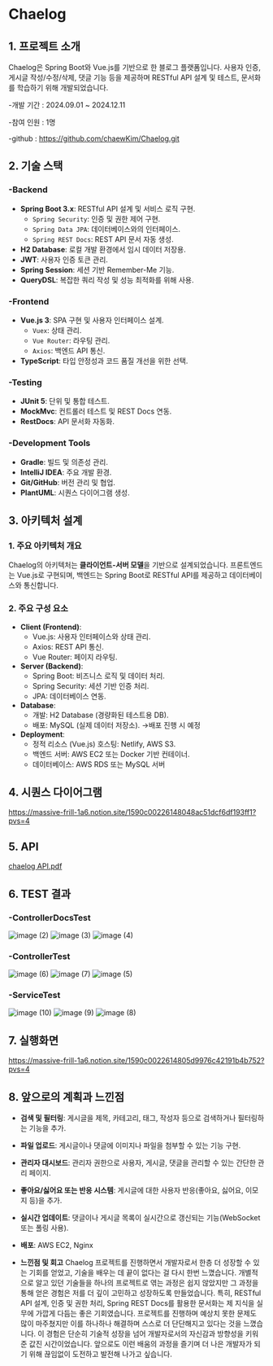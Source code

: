 # Chaelog

## 1. 프로젝트 소개

Chaelog은 Spring Boot와 Vue.js를 기반으로 한 블로그 플랫폼입니다. 사용자 인증, 게시글 작성/수정/삭제, 댓글 기능 등을 제공하며 RESTful API 설계 및 테스트, 문서화를 학습하기 위해 개발되었습니다.

-개발 기간 : 2024.09.01 ~ 2024.12.11

-참여 인원 : 1명

-github : https://github.com/chaewKim/Chaelog.git

## 2. 기술 스택

### **-Backend**
- **Spring Boot 3.x**: RESTful API 설계 및 서비스 로직 구현.
    - `Spring Security`: 인증 및 권한 제어 구현.
    - `Spring Data JPA`: 데이터베이스와의 인터페이스.
    - `Spring REST Docs`: REST API 문서 자동 생성.
- **H2 Database**: 로컬 개발 환경에서 임시 데이터 저장용.
- **JWT**: 사용자 인증 토큰 관리.
- **Spring Session**: 세션 기반 Remember-Me 기능.
- **QueryDSL**: 복잡한 쿼리 작성 및 성능 최적화를 위해 사용.
  
### **-Frontend**
- **Vue.js 3**: SPA 구현 및 사용자 인터페이스 설계.
    - `Vuex`: 상태 관리.
    - `Vue Router`: 라우팅 관리.
    - `Axios`: 백엔드 API 통신.
- **TypeScript**: 타입 안정성과 코드 품질 개선을 위한 선택.
  
### **-Testing**
- **JUnit 5**: 단위 및 통합 테스트.
- **MockMvc**: 컨트롤러 테스트 및 REST Docs 연동.
- **RestDocs**: API 문서화 자동화.

### **-Development Tools**
- **Gradle**: 빌드 및 의존성 관리.
- **IntelliJ IDEA**: 주요 개발 환경.
- **Git/GitHub**: 버전 관리 및 협업.
- **PlantUML**: 시퀀스 다이어그램 생성.

## 3. 아키텍처 설계

### **1. 주요 아키텍처 개요**
Chaelog의 아키텍처는 **클라이언트-서버 모델**을 기반으로 설계되었습니다. 프론트엔드는 Vue.js로 구현되며, 백엔드는 Spring Boot로 RESTful API를 제공하고 데이터베이스와 통신합니다.

### **2. 주요 구성 요소**
- **Client (Frontend)**:
    - Vue.js: 사용자 인터페이스와 상태 관리.
    - Axios: REST API 통신.
    - Vue Router: 페이지 라우팅.
- **Server (Backend)**:
    - Spring Boot: 비즈니스 로직 및 데이터 처리.
    - Spring Security: 세션 기반 인증 처리.
    - JPA: 데이터베이스 연동.
- **Database**:
    - 개발: H2 Database (경량화된 테스트용 DB).
    - 배포: MySQL (실제 데이터 저장소). →배포 진행 시 예정
- **Deployment**:
    - 정적 리소스 (Vue.js) 호스팅: Netlify, AWS S3.
    - 백엔드 서버: AWS EC2 또는 Docker 기반 컨테이너.
    - 데이터베이스: AWS RDS 또는 MySQL 서버
 
## 4. 시퀀스 다이어그램
https://massive-frill-1a6.notion.site/1590c00226148048ac51dcf6df193ff1?pvs=4

## 5. API
[chaelog API.pdf](https://github.com/user-attachments/files/18094554/chaelog.API.pdf)

## 6. TEST 결과 
### -ControllerDocsTest

![image (2)](https://github.com/user-attachments/assets/a489bb1f-d561-467a-a90d-6eceed06afd8)
![image (3)](https://github.com/user-attachments/assets/2594999f-9cc6-458d-a302-4c0914f79afe)
![image (4)](https://github.com/user-attachments/assets/d1c801ef-4679-48a3-b2a9-4bdf36faa590)

### -ControllerTest
![image (6)](https://github.com/user-attachments/assets/505c7a6e-0f7f-4d21-bb52-cceb270514b3)
![image (7)](https://github.com/user-attachments/assets/2bc638a4-52f9-40bd-be7b-0495e997703c)
![image (5)](https://github.com/user-attachments/assets/ba9a616b-b615-4b70-810c-3299291daf5a)

### -ServiceTest
![image (10)](https://github.com/user-attachments/assets/b10beb64-ada7-4fc5-96e2-f52e6c9ab8df)
![image (9)](https://github.com/user-attachments/assets/9d080e1b-f988-4c43-87e6-c962f252ee29)
![image (8)](https://github.com/user-attachments/assets/800f2a72-870f-4f7b-8b71-3b2d52e7cdb9)


## 7. 실행화면
  https://massive-frill-1a6.notion.site/1590c0022614805d9976c42191b4b752?pvs=4

## 8. 앞으로의 계획과 느낀점
- **검색 및 필터링**: 게시글을 제목, 카테고리, 태그, 작성자 등으로 검색하거나 필터링하는 기능을 추가.
- **파일 업로드**: 게시글이나 댓글에 이미지나 파일을 첨부할 수 있는 기능 구현.
- **관리자 대시보드**: 관리자 권한으로 사용자, 게시글, 댓글을 관리할 수 있는 간단한 관리 페이지.
- **좋아요/싫어요 또는 반응 시스템**: 게시글에 대한 사용자 반응(좋아요, 싫어요, 이모지 등)을 추가.
- **실시간 업데이트**: 댓글이나 게시글 목록이 실시간으로 갱신되는 기능(WebSocket 또는 폴링 사용).
- **배포**: AWS EC2, Nginx

- **느낀점 및 회고**
Chaelog 프로젝트를 진행하면서 개발자로서 한층 더 성장할 수 있는 기회를 얻었고, 기술을 배우는 데 끝이 없다는 걸 다시 한번 느꼈습니다. 개별적으로 알고 있던 기술들을 하나의 프로젝트로 엮는 과정은 쉽지 않았지만 그 과정을 통해 얻은 경험은 저를 더 깊이 고민하고 성장하도록 만들었습니다. 특히, RESTful API 설계, 인증 및 권한 처리, Spring REST Docs를 활용한 문서화는 제 지식을 실무에 가깝게 다듬는 좋은 기회였습니다.
프로젝트를 진행하며 예상치 못한 문제도 많이 마주쳤지만 이를 하나하나 해결하며 스스로 더 단단해지고 있다는 것을 느꼈습니다. 이 경험은 단순히 기술적 성장을 넘어 개발자로서의 자신감과 방향성을 키워준 값진 시간이었습니다. 앞으로도 이런 배움의 과정을 즐기며 더 나은 개발자가 되기 위해 끊임없이 도전하고 발전해 나가고 싶습니다.
 
  
